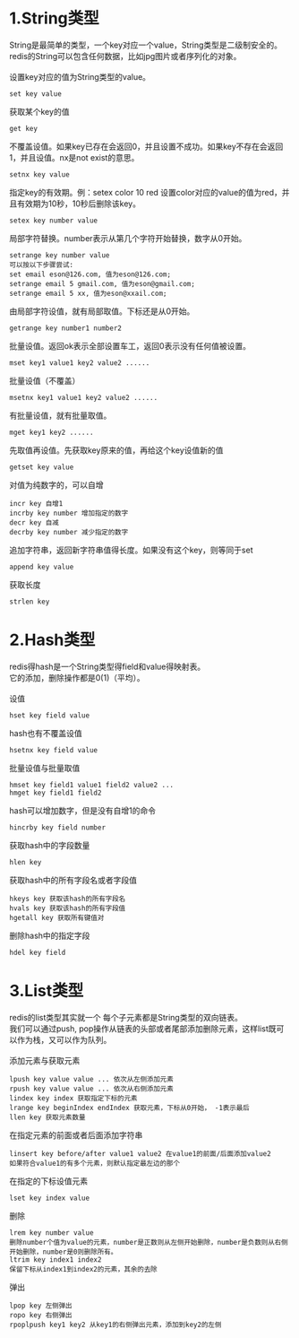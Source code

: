 # 1.String类型
String是最简单的类型，一个key对应一个value，String类型是二级制安全的。redis的String可以包含任何数据，比如jpg图片或者序列化的对象。<br>
<br>
设置key对应的值为String类型的value。
```
set key value
```
获取某个key的值
```
get key
```
不覆盖设值。如果key已存在会返回0，并且设置不成功。如果key不存在会返回1，并且设值。nx是not exist的意思。
```
setnx key value
```
指定key的有效期。例：setex color 10 red 设置color对应的value的值为red，并且有效期为10秒，10秒后删除该key。
```
setex key number value
```
局部字符替换。number表示从第几个字符开始替换，数字从0开始。
```
setrange key number value
可以按以下步骤尝试:
set email eson@126.com, 值为eson@126.com;
setrange email 5 gmail.com, 值为eson@gmail.com;
setrange email 5 xx, 值为eson@xxail.com;
```
由局部字符设值，就有局部取值。下标还是从0开始。
```
getrange key number1 number2
```

批量设值。返回ok表示全部设置车工，返回0表示没有任何值被设置。
```
mset key1 value1 key2 value2 ......
```
批量设值（不覆盖）
```
msetnx key1 value1 key2 value2 ......
```
有批量设值，就有批量取值。
```
mget key1 key2 ......
```
先取值再设值。先获取key原来的值，再给这个key设值新的值
```
getset key value
```
对值为纯数字的，可以自增
```
incr key 自增1
incrby key number 增加指定的数字
decr key 自减
decrby key number 减少指定的数字
```
追加字符串，返回新字符串值得长度。如果没有这个key，则等同于set
```
append key value
```
获取长度
```
strlen key
```
# 2.Hash类型
redis得hash是一个String类型得field和value得映射表。<br>
它的添加，删除操作都是0(1)（平均）。<br>
<br>
设值
```
hset key field value
```
hash也有不覆盖设值
```
hsetnx key field value
```
批量设值与批量取值
```
hmset key field1 value1 field2 value2 ...
hmget key field1 field2
```
hash可以增加数字，但是没有自增1的命令
```
hincrby key field number
```
获取hash中的字段数量
```
hlen key
```
获取hash中的所有字段名或者字段值
```
hkeys key 获取该hash的所有字段名
hvals key 获取该hash的所有字段值
hgetall key 获取所有键值对
```
删除hash中的指定字段
```
hdel key field
```
# 3.List类型
redis的list类型其实就一个 每个子元素都是String类型的双向链表。<br>
我们可以通过push, pop操作从链表的头部或者尾部添加删除元素，这样list既可以作为栈，又可以作为队列。<br>
<br>
添加元素与获取元素
```
lpush key value value ... 依次从左侧添加元素
rpush key value value ... 依次从右侧添加元素
lindex key index 获取指定下标的元素
lrange key beginIndex endIndex 获取元素，下标从0开始， -1表示最后
llen key 获取元素数量
```
在指定元素的前面或者后面添加字符串
```
linsert key before/after value1 value2 在value1的前面/后面添加value2
如果符合value1的有多个元素，则默认指定最左边的那个
```
在指定的下标设值元素
```
lset key index value
```
删除
```
lrem key number value
删除number个值为value的元素，number是正数则从左侧开始删除，number是负数则从右侧开始删除，number是0则删除所有。
ltrim key index1 index2
保留下标从index1到index2的元素，其余的去除
```
弹出
```
lpop key 左侧弹出
ropo key 右侧弹出
rpoplpush key1 key2 从key1的右侧弹出元素，添加到key2的左侧
```
